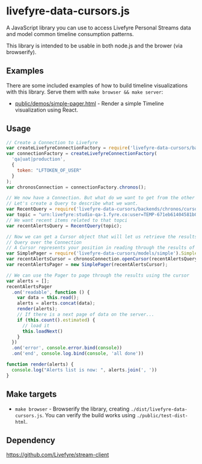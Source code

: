 # livefyre-data-cursors.js

A JavaScript library you can use to access Livefyre Personal Streams data and model common timeline consumption patterns.

This library is intended to be usable in both node.js and the brower (via browserify).

## Examples

There are some included examples of how to build timeline visualizations with this library. Serve them with `make browser && make server`:

* [public/demos/simple-pager.html](./public/demos/simple-pager.html) - Render a simple Timeline visualization using React.

## Usage

```javascript
// Create a Connection to Livefyre
var createLivefyreConnectionFactory = require('livefyre-data-cursors/backends/factory');
var connectionFactory = createLivefyreConnectionFactory(
  'qa|uat|production',
  {
    token: "LFTOKEN_OF_USER"
  }
);
var chronosConnection = connectionFactory.chronos();

// We now have a Connection. But what do we want to get from the other side?
// Let's create a Query to describe what we want.
var RecentQuery = require('livefyre-data-cursors/backends/chronos/cursors').RecentQuery;
var topic = "urn:livefyre:studio-qa-1.fyre.co:user=TEMP-671eb61404581b08:alertStream";
// We want recent items related to that topci
var recentAlertsQuery = RecentQuery(topic);

// Now we can get a Cursor object that will let us retrieve the results of our
// Query over the Connection
// A Cursor represents your position in reading through the results of your Query.
var SimplePager = require('livefyre-data-cursors/models/simple').SimplePager;
var recentAlertsCursor = chronosConnection.openCursor(recentAlertsQuery);
var recentAlertsPager = new SimplePager(recentAlertsCursor);

// We can use the Pager to page through the results using the cursor
var alerts = [];
recentAlertsPager
  .on('readable', function () {
    var data = this.read();
    alerts = alerts.concat(data);
    render(alerts);
    // If there is a next page of data on the server...
    if (this.count().estimated) {
      // load it
      this.loadNext()
    }
  })
  .on('error', console.error.bind(console))
  .on('end', console.log.bind(console, 'all done'))

function render(alerts) {
  console.log("Alerts list is now: ", alerts.join(', '))
}
```

## Make targets

* `make browser` - Browserify the library, creating `./dist/livefyre-data-cursors.js`. You can verify the build works using `./public/test-dist-html`.

## Dependency
https://github.com/Livefyre/stream-client


